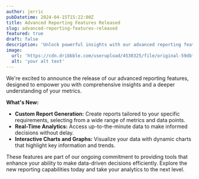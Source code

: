 ```yaml
---
author: jerric
pubDatetime: 2024-04-15T15:22:00Z
title: Advanced Reporting Features Released
slug: advanced-reporting-features-released
featured: true
draft: false
description: 'Unlock powerful insights with our advanced reporting features now available. Explore custom report generation, real-time data analytics, and interactive charts that provide deeper understanding of your metrics. This update is all about empowering you with more data-driven decision-making tools.'
image:
  url: 'https://cdn.dribbble.com/userupload/4530325/file/original-59dbf224499f1543c4659e22b7543d22.png?compress=1&resize=1200x1000'
  alt: 'your alt text'
---
```


We're excited to announce the release of our advanced reporting features, designed to empower you with comprehensive insights and a deeper understanding of your metrics.

**What's New:**

- **Custom Report Generation:** Create reports tailored to your specific requirements, selecting from a wide range of metrics and data points.
- **Real-Time Analytics:** Access up-to-the-minute data to make informed decisions without delay.
- **Interactive Charts and Graphs:** Visualize your data with dynamic charts that highlight key information and trends.

These features are part of our ongoing commitment to providing tools that enhance your ability to make data-driven decisions efficiently. Explore the new reporting capabilities today and take your analytics to the next level.
